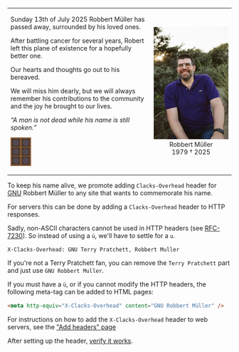 <table><tr><td>
<p>Sunday 13th of July 2025 Robbert Müller has passed away, surrounded by his loved ones.

<p>After battling cancer for several years, Robert left this plane of existence for a hopefully better one.

<p>Our hearts and thoughts go out to his bereaved.

<p>We will miss him dearly, but we will always remember his contributions to the community and the joy he brought to our lives.

_“A man is not dead while his name is still spoken.”_

![ GNU Robbert Müller.gif][2]

</td><td align="center">

![robbert.jpg][3]
Robbert Müller<br>1979 † 2025
  
</td></tr></table>

To keep his name alive, we promote adding `Clacks-Overhead` header for [GNU][1] Robbert Müller to any site that wants to commemorate his name.

For servers this can be done by adding a `Clacks-Overhead` header to HTTP responses.

Sadly, non-ASCII characters cannot be used in HTTP headers (see [RFC-7230][4]). So instead of using a `ü`, we'll have to settle for a `u`.

```http
X-Clacks-Overhead: GNU Terry Pratchett, Robbert Muller
```

If you're not a Terry Pratchett fan, you can remove the `Terry Pratchett` part and just use `GNU Robbert Muller`.

If you must have a `ü`, or if you cannot modify the HTTP headers, the following meta-tag can be added to HTML pages:

```html
<meta http-equiv="X-Clacks-Overhead" content="GNU Robbert Müller" />
```

For instructions on how to add the `X-Clacks-Overhead` header to web servers, see the ["Add headers" page](add-headers/)

After setting up the header, [verify it works](verify-headers/).

[1]: https://wiki.lspace.org/GNU_Terry_Pratchett
[2]: img/GNU-Robbert-Muller.gif
[3]: img/robbert.jpg
[4]: https://www.rfc-editor.org/rfc/rfc7230#section-3.2
